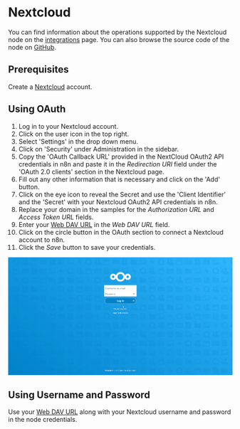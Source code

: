 # Nextcloud

You can find information about the operations supported by the Nextcloud node on the [integrations](https://n8n.io/integrations/n8n-nodes-base.nextCloud) page. You can also browse the source code of the node on [GitHub](https://github.com/n8n-io/n8n/tree/master/packages/nodes-base/nodes/NextCloud).

## Prerequisites

Create a [Nextcloud](https://nextcloud.com/) account.

## Using OAuth

1. Log in to your Nextcloud account.
2. Click on the user icon in the top right.
3. Select 'Settings' in the drop down menu.
4. Click on 'Security' under Administration in the sidebar.
5. Copy the 'OAuth Callback URL' provided in the NextCloud OAuth2 API credentials in n8n and paste it in the *Redirection URI* field under the 'OAuth 2.0 clients' section in the Nextcloud page.
6. Fill out any other information that is necessary and click on the 'Add' button.
7. Click on the eye icon to reveal the Secret and use the 'Client Identifier' and the 'Secret' with your Nextcloud OAuth2 API credentials in n8n.
8. Replace your domain in the samples for the *Authorization URL* and *Access Token URL* fields.
9. Enter your [Web DAV URL](https://docs.nextcloud.com/server/15/user_manual/files/access_webdav.html) in the *Web DAV URL* field.
10. Click on the circle button in the OAuth section to connect a Nextcloud account to n8n.
11. Click the *Save* button to save your credentials.

![Getting Nextcloud OAuth credentials](./using-oauth.gif)

## Using Username and Password

Use your [Web DAV URL](https://docs.nextcloud.com/server/15/user_manual/files/access_webdav.html) along with your Nextcloud username and password in the node credentials.
